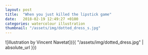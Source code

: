 ```yaml
---
layout: post
title:  "When you just killed the lipstick game"
date:   2018-02-19 12:49:27 +0100
categories: watercolour illustration
thumbnail: "/assets/img/dotted_dress_s.jpg"
---
```

![illustration by Vincent Navetat]({{ "/assets/img/dotted_dress.jpg" | absolute_url }})
